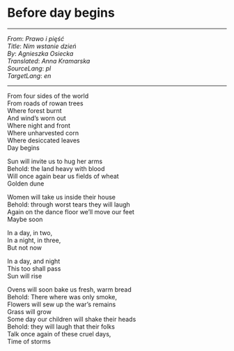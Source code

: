 # Before day begins

---
_From_: _Prawo i pięść_  
_Title_: _Nim wstanie dzień_  
_By_: _Agnieszka Osiecka_  
_Translated_: _Anna Kramarska_  
_SourceLang_: _pl_  
_TargetLang_: _en_

---

From four sides of the world  
From roads of rowan trees  
Where forest burnt  
And wind’s worn out  
Where night and front  
Where unharvested corn  
Where desiccated leaves  
Day begins

Sun will invite us to hug her arms  
Behold: the land heavy with blood  
Will once again bear us fields of wheat  
Golden dune  

Women will take us inside their house  
Behold: through worst tears they will laugh  
Again on the dance floor we’ll move our feet  
Maybe soon  

In a day, in two,  
In a night, in three,  
But not now

In a day, and night  
This too shall pass  
Sun will rise  

Ovens will soon bake us fresh, warm bread  
Behold: There where was only smoke,  
Flowers will sew up the war’s remains  
Grass will grow  
Some day our children will shake their heads  
Behold: they will laugh that their folks  
Talk once again of these cruel days,  
Time of storms  
